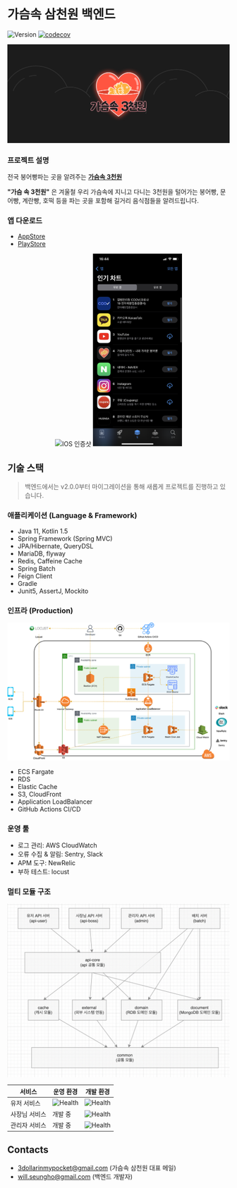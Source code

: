 # 가슴속 삼천원 백엔드

![Version](https://img.shields.io/github/v/release/depromeet/3dollars-in-my-pocket-backend?include_prereleases)
[![codecov](https://codecov.io/gh/3dollar-in-my-pocket/3dollars-in-my-pocket-backend/branch/develop/graph/badge.svg?token=QZPVF6VGHA)](https://codecov.io/gh/3dollar-in-my-pocket/3dollars-in-my-pocket-backend)

![img.png](images/logo.png)

### 프로젝트 설명
전국 붕어빵파는 곳을 알려주는 [**가슴속 3천원**](https://intro.threedollars.co.kr/)

**"가슴 속 3천원"** 은 겨울철 우리 가슴속에 지니고 다니는 3천원을 털어가는 붕어빵, 문어빵, 계란빵, 호떡 등을 파는 곳을 포함해 길거리 음식점들을 알려드립니다.

### 앱 다운로드
- [AppStore](https://apps.apple.com/kr/app/%EA%B0%80%EC%8A%B4%EC%86%8D3%EC%B2%9C%EC%9B%90-%EB%82%98%EC%99%80-%EA%B0%80%EA%B9%8C%EC%9A%B4-%EB%B6%95%EC%96%B4%EB%B9%B5/id1496099467)
- [PlayStore](https://play.google.com/store/apps/details?id=com.zion830.threedollars)

<p align="center">
    <img src="https://user-images.githubusercontent.com/7058293/110067262-b179c700-7db6-11eb-8451-223956dca69d.jpg" width="40%" alt="IOS 인증샷"/>
    <img src="./images/appstore.png" width="40%" alt="IOS 인증샷">
</p>

## 기술 스택
> 백엔드에서는 v2.0.0부터 마이그레이션을 통해 새롭게 프로젝트를 진행하고 있습니다.
### 애플리케이션 (Language & Framework)
- Java 11, Kotlin 1.5
- Spring Framework (Spring MVC)
- JPA/Hibernate, QueryDSL
- MariaDB, flyway
- Redis, Caffeine Cache
- Spring Batch
- Feign Client
- Gradle
- Junit5, AssertJ, Mockito

### 인프라 (Production)
![img.png](images/3dollars-architecture-20211211.png)

- ECS Fargate
- RDS
- Elastic Cache
- S3, CloudFront
- Application LoadBalancer
- GitHub Actions CI/CD

### 운영 툴
- 로그 관리: AWS CloudWatch
- 오류 수집 & 알림: Sentry, Slack
- APM 도구: NewRelic
- 부하 테스트: locust


### 멀티 모듈 구조
![img.png](images/modulese-20220306.png)

| 서비스     | 운영 환경                                                                                                                               | 개발 환경                                                                                                                                     |
|---------|-------------------------------------------------------------------------------------------------------------------------------------|-------------------------------------------------------------------------------------------------------------------------------------------|
| 유저 서비스  | ![Health](https://img.shields.io/website?down_message=DOWN&style=flat-square&up_message=UP&url=https://threedollars.co.kr/api/ping) | ![Health](https://img.shields.io/website?down_message=DOWN&style=flat-square&up_message=UP&url=https://dev.threedollars.co.kr/api/ping)   |
| 사장님 서비스 | 개발 중                                                                                                                                | ![Health](https://img.shields.io/website?down_message=DOWN&style=flat-square&up_message=UP&url=https://dev.threedollars.co.kr/boss/ping)  |
| 관리자 서비스 | 개발 중                                                                                                                                | ![Health](https://img.shields.io/website?down_message=DOWN&style=flat-square&up_message=UP&url=https://dev.threedollars.co.kr/admin/ping) |

## Contacts
- 3dollarinmypocket@gmail.com (가슴속 삼천원 대표 메일)
- will.seungho@gmail.com (백엔드 개발자)
